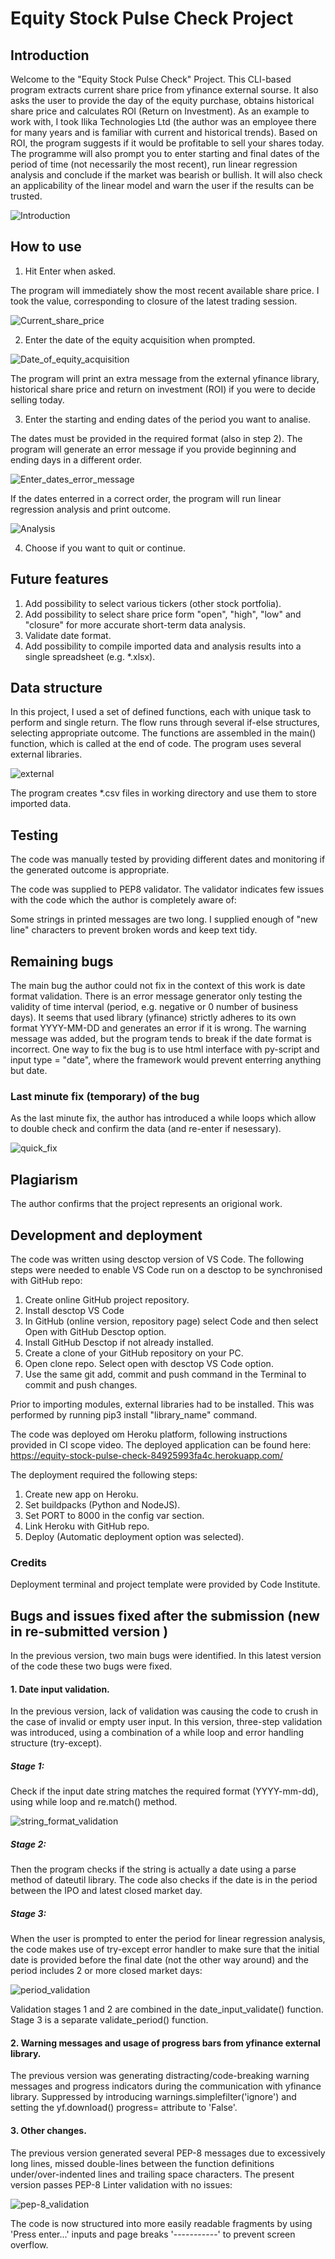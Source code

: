 # Equity Stock Pulse Check Project

## Introduction

Welcome to the "Equity Stock Pulse Check" Project. This CLI-based program extracts current share price from yfinance external sourse. It also asks the user to provide the day of the equity purchase, obtains historical share price and calculates ROI (Return on Investment). As an example to work with, I took Ilika Technologies Ltd (the author was an employee there for many years and is familiar with current and historical trends). Based on ROI, the program suggests if it would be profitable to sell your shares today. The programme will also prompt you to enter starting and final dates of the period of time (not necessarily the most recent), run linear regression analysis and conclude if the market was bearish or bullish. It will also check an applicability of the linear model and warn the user if the results can be trusted.

![Introduction](./images/intro.jpg "Introduction_message")

## How to use

1. Hit Enter when asked.

The program will immediately show the most recent available share price. I took the value, corresponding to closure of the latest trading session.

![Current_share_price](./images/current_share_price.jpg "Current_share_price")

2. Enter the date of the equity acquisition when prompted.

![Date_of_equity_acquisition](./images/roi_and_hist_share_price.jpg "Enter_equity_acquisition_date")

The program will print an extra message from the external yfinance library, historical share price and return on investment (ROI) if you were to decide selling today.

3. Enter the starting and ending dates of the period you want to analise.

The dates must be provided in the required format (also in step 2). The program will generate an error message if you provide beginning and ending days in a different order.

![Enter_dates_error_message](./images/error_message.jpg "Enter_dates_error_message")

If the dates enterred in a correct order, the program will run linear regression analysis and print outcome.

![Analysis](./images/analysis.jpg "Analysis")

4. Choose if you want to quit or continue.

## Future features

1. Add possibility to select various tickers (other stock portfolia).
2. Add possibility to select share price form "open", "high", "low" and "closure" for more accurate short-term data analysis.
3. Validate date format.
4. Add possibility to compile imported data and analysis results into a single spreadsheet (e.g. *.xlsx).

## Data structure

In this project, I used a set of defined functions, each with unique task to perform and single return. The flow runs through several if-else structures, selecting appropriate outcome. The functions are assembled in the main() function, which is called at the end of code. The program uses several external libraries.

![external](./images/libraries.jpg "external")

The program creates *.csv files in working directory and use them to store imported data.

## Testing

The code was manually tested by providing different dates and monitoring if the generated outcome is appropriate.

The code was supplied to PEP8 validator. The validator indicates few issues with the code which the author is completely aware of:

Some strings in printed messages are two long. I supplied enough of "new line" characters to prevent broken words and keep text tidy.

## Remaining bugs

The main bug the author could not fix in the context of this work is date format validation. There is an error message generator only testing the validity of time interval (period, e.g. negative or 0 number of business days). It seems that used library (yfinance) strictly adheres to its own format YYYY-MM-DD and generates an error if it is wrong. The warning message was added, but the program tends to break if the date format is incorrect. One way to fix the bug is to use html interface with py-script and input type = "date", where the framework would prevent enterring anything but date.

### Last minute fix (temporary) of the bug

As the last minute fix, the author has introduced a while loops which allow to double check and confirm the data (and re-enter if nesessary).

![quick_fix](./images/patch_date_validation.jpg "date_validation")

## Plagiarism

The author confirms that the project represents an origional work.

## Development and deployment

The code was written using desctop version of VS Code. The following steps were needed to enable VS Code run on a desctop to be synchronised with GitHub repo:

1. Create online GitHub project repository.
2. Install desctop VS  Code
3. In GitHub (online version, repository page) select Code and then select Open with GitHub Desctop option.
4. Install GitHub Desctop if not already installed.
5. Create a clone of your GitHub repository on your PC.
6. Open clone repo. Select open with desctop VS Code option.
7. Use the same git add, commit and push command in the Terminal to commit and push changes.

Prior to importing modules, external libraries had to be installed. This was performed by running pip3 install "library_name" command.

The code was deployed om Heroku platform, following instructions provided in CI scope video. The deployed application can be found here:
https://equity-stock-pulse-check-84925993fa4c.herokuapp.com/

The deployment required the following steps:

1. Create new app on Heroku.
2. Set buildpacks (Python and NodeJS).
3. Set PORT to 8000 in the config var section.
4. Link Heroku with GitHub repo.
5. Deploy (Automatic deployment option was selected).
        
### Credits

Deployment terminal and project template were provided by Code Institute.

## Bugs and issues fixed after the submission (new in re-submitted version )

In the previous version, two main bugs were identified. In this latest version of the code these two bugs were fixed.

#### 1. Date input validation.
In the previous version, lack of validation was causing the code to crush in the case of invalid or empty user input. In this version, three-step validation was introduced, using a combination of a while loop and error handling structure (try-except).
##### Stage 1:
Check if the input date string matches the required format (YYYY-mm-dd), using while loop and re.match() method.

![string_format_validation](./images/string_format_validation.jpg "string_format_validation")

##### Stage 2:
Then the program checks if the string is actually a date using a parse method of dateutil library. The code also checks if the date is in the period between the IPO and latest closed market day.

##### Stage 3:
When the user is prompted to enter the period for linear regression analysis, the code makes use of try-except error handler to make sure that the initial date is provided before the final date (not the other way around) and the period includes 2 or more closed market days:

![period_validation](./images/period_validation.jpg "period_validation")

Validation stages 1 and 2 are combined in the date_input_validate() function. Stage 3 is a separate validate_period() function.


#### 2. Warning messages and usage of progress bars from yfinance external library.
The previous version was generating distracting/code-breaking warning messages and progress indicators during the communication with yfinance library. Suppressed by introducing warnings.simplefilter('ignore')
and setting the yf.download() progress= attribute to 'False'.


#### 3. Other changes.
The previous version generated several PEP-8 messages due to excessively long lines, missed double-lines between the function definitions under/over-indented lines and trailing space characters. The present version passes PEP-8 Linter validation with no issues:

![pep-8_validation](./images/PEP-8_validator.jpg "pep-8_validation")

The code is now structured into more easily readable fragments by using 'Press enter...' inputs and page breaks '-----------' to prevent screen overflow.
















